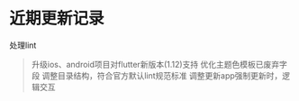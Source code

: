 # 近期更新记录

处理lint
> 升级ios、android项目对flutter新版本(1.12)支持
> 优化主题色模板已废弃字段
> 调整目录结构，符合官方默认lint规范标准
> 调整更新app强制更新时，逻辑交互

